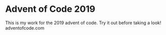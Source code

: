 # Advent of Code 2019

This is my work for the 2019 advent of code. Try it out before taking a look! adventofcode.com